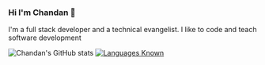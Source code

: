 ### Hi I'm Chandan 👋
I'm a full stack developer and a technical evangelist. I like to code and teach software development

![Chandan's GitHub stats](https://github-readme-stats.vercel.app/api?username=chandanch&show_icons=true)
[![Languages Known](https://github-readme-stats.vercel.app/api/top-langs/?username=anuraghazra)](https://github.com/anuraghazra/github-readme-stats)
